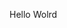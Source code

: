 Hello Wolrd




































































































































































































































































































































































































































































































































































































































































































































































































































































































































































































































































































































































































































































































































































































































































































































































































































































































































































































































































































































































































































































































































































































































































































































































































































































































































































































































































































































































































































































































































































































































































































































































































































































































































































































































































































































































































































































































































































































































































































































































































































































































































































































































































































































































































































































































































































































































































































































































































































































































































































































